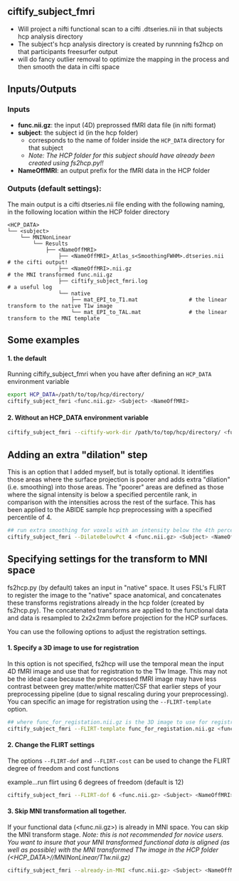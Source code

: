 ## ciftify_subject_fmri

  + Will project a nifti functional scan to a cifti .dtseries.nii in that subjects hcp analysis directory
  + The subject's hcp analysis directory is created by runnning fs2hcp on that participants freesurfer output
  + will do fancy outlier removal to optimize the mapping in the process and then smooth the data in cifti space

## Inputs/Outputs

### Inputs

 + **func.nii.gz**: the input (4D) preprossed fMRI data file (in nifti format)
 + **subject**: the subject id (in the hcp folder)
   + corresponds to the name of folder inside the `HCP_DATA` directory for that subject
   + *Note: The HCP folder for this subject should have already been created using fs2hcp.py!!*
 + **NameOffMRI**: an output prefix for the fMRI data in the HCP folder

### Outputs (default settings):

The main output is a cifti dtseries.nii file ending with the following naming, in the following location within the HCP folder directory

```
<HCP_DATA>
└── <subject>
    └── MNINonLinear
        └── Results
            ├── <NameOffMRI>
                ├── <NameOffMRI>_Atlas_s<SmoothingFWHM>.dtseries.nii  # the cifti output!
                ├── <NameOffMRI>.nii.gz                               # the MNI transformed func.nii.gz
                ├── ciftify_subject_fmri.log                          # a useful log
                └── native
                    ├── mat_EPI_to_T1.mat                # the linear transform to the native T1w image
                    └── mat_EPI_to_TAL.mat               # the linear transform to the MNI template
```

## Some examples

#### 1. the default

Running ciftify_subject_fmri when you have after defining an `HCP_DATA` environment variable

```sh
export HCP_DATA=/path/to/top/hcp/directory/
ciftify_subject_fmri <func.nii.gz> <Subject> <NameOffMRI>
```
#### 2. Without an HCP_DATA environment variable

```sh
ciftify_subject_fmri --ciftify-work-dir /path/to/top/hcp/directory/ <func.nii.gz> <Subject> <NameOffMRI>
```

## Adding an extra "dilation" step

This is an option that I added myself, but is totally optional.  It identifies those areas where the surface projection is poorer and adds extra "dilation" (i.e. smoothing) into those areas.  The "poorer" areas are defined as those where the signal intensity is below a specified percentile rank, in comparison with the intensities across the rest of the surface. This has been applied to the ABIDE sample hcp preprocessing with a specified percentile of 4.

```sh
## run extra smoothing for voxels with an intensity below the 4th percentile
ciftify_subject_fmri --DilateBelowPct 4 <func.nii.gz> <Subject> <NameOffMRI>
```

## Specifying settings for the transform to MNI space

fs2hcp.py (by default) takes an input in "native" space. It uses FSL's FLIRT to register the image to the "native" space anatomical, and concatenates these transforms registrations already in the hcp folder (created by fs2hcp.py). The concatenated transforms are applied to the functional data and data is resampled to 2x2x2mm before projection for the HCP surfaces.

You can use the following options to adjust the registration settings.

#### 1. Specify a 3D image to use for registration

In this option is not specified, fs2hcp will use the temporal mean the input 4D fMRI image and use that for registration to the T1w Image. This may not be the ideal case because the preprocessed fMRI image may have less contrast between grey matter/white matter/CSF that earlier steps of your preprocessing pipeline (due to signal rescaling during your preprocessing). You can specific an image for registration using the `--FLIRT-template` option.

```sh
## where func_for_registation.nii.gz is the 3D image to use for registration
ciftify_subject_fmri --FLIRT-template func_for_registation.nii.gz <func.nii.gz> <Subject> <NameOffMRI>
```

#### 2. Change the FLIRT settings

The options `--FLIRT-dof` and `--FLIRT-cost` can be used to change the FLIRT degree of freedom and cost functions

example...run flirt using 6 degrees of freedom (default is 12)
```sh
ciftify_subject_fmri --FLIRT-dof 6 <func.nii.gz> <Subject> <NameOffMRI>
```

#### 3. Skip MNI transformation all together.

If your functional data (<func.nii.gz>) is already in MNI space. You can skip the MNI transform stage.
*Note: this is not recommended for novice users. You want to insure that your MNI transformed functional data is aligned (as well as possible) with the MNI transformed T1w image in the HCP folder (<HCP_DATA>/<subject>/MNINonLinear/T1w.nii.gz)*

```sh
ciftify_subject_fmri --already-in-MNI <func.nii.gz> <Subject> <NameOffMRI>
```
